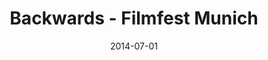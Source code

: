 ---
title: Backwards - Filmfest Munich
date: "2014-07-01"
videoSourceURL: https://www.youtube.com/embed/UwSiz4bL7cI
figcaption: 
description: When I lived in Munich I played in a Metal band. One day, our bassist found this opportunity to compose music for a silent film and perform it at the Munich Filmfest in 2014. We had absolutely free artistic reign and met the filmmaker for the first time at the event. Apparently, she really enjoyed our take on it.

---